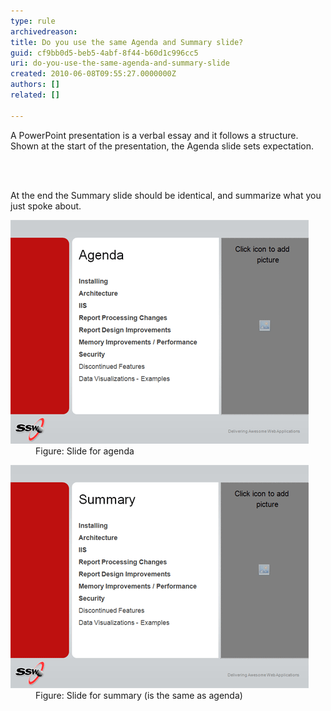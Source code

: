 ```yaml
---
type: rule
archivedreason: 
title: Do you use the same Agenda and Summary slide?
guid: cf9bb0d5-beb5-4abf-8f44-b60d1c996cc5
uri: do-you-use-the-same-agenda-and-summary-slide
created: 2010-06-08T09:55:27.0000000Z
authors: []
related: []

---
```



A PowerPoint presentation is a verbal essay and it follows a structure. Shown at the start of the presentation, the Agenda slide sets expectation. 

<br><excerpt class='endintro'></excerpt><br>

  <p>At the end the Summary slide should be identical, and summarize what you just spoke about.</p>
<dl>
    <dt><img class="ms-rteCustom-ImageArea" src="agenda.gif" alt="" /> </dt>
    <dd class="ms-rteCustom-FigureNormal">Figure: Slide for agenda </dd>
</dl>
<dl>
    <dt><img class="ms-rteCustom-ImageArea" src="summary.gif" alt="" /> </dt>
    <dd class="ms-rteCustom-FigureNormal">Figure: Slide for summary (is the same as agenda) </dd>
</dl>



